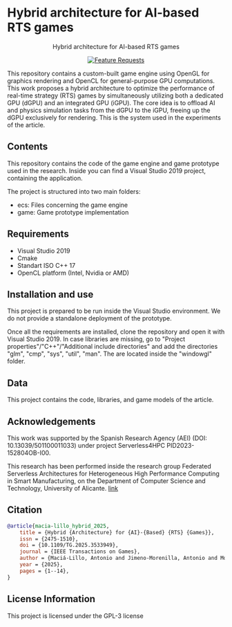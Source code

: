 <h1 aligh="center">Hybrid architecture for AI-based RTS games</h1>
<p align="center">Hybrid architecture for AI-based RTS games</p>

<p align="center">
  <a href="https://doi.org/10.1109/TG.2025.3533949">
    <img src="https://img.shields.io/badge/Transactions%20on%20Games-2025-blue" alt="Feature Requests">
  </a>
</p>

This repository contains a custom-built game engine using OpenGL for graphics rendering and OpenCL for general-purpose GPU computations. This work proposes a hybrid architecture to optimize the performance of real-time strategy (RTS) games by simultaneously utilizing both a dedicated GPU (dGPU) and an integrated GPU (iGPU). The core idea is to offload AI and physics simulation tasks from the dGPU to the iGPU, freeing up the dGPU exclusively for rendering. This is the system used in the experiments of the article.

## Contents
This repository contains the code of the game engine and game prototype used in the research. Inside you can find a Visual Studio 2019 project, containing the application.

The project is structured into two main folders:
- ecs: Files concerning the game engine
- game: Game prototype implementation

## Requirements
- Visual Studio 2019
- Cmake
- Standart ISO C++ 17
- OpenCL platform (Intel, Nvidia or AMD)

## Installation and use
This project is prepared to be run inside the Visual Studio environment. We do not provide a standalone deployment of the prototype.

Once all the requirements are installed, clone the repository and open it with Visual Studio 2019. In case libraries are missing, go to "Project properties"/"C++"/"Additional include directories" and add the directories "glm", "cmp", "sys", "util", "man". The are located inside the "windowgl" folder.

## Data
This project contains the code, libraries, and game models of the article.

## Acknowledgements
This work was supported by the Spanish Research Agency (AEI) (DOI: 10.13039/501100011033) under project Serverless4HPC PID2023-152804OB-I00.

This research has been performed inside the research group Federated Serverless Architectures for Heterogeneous High Performance Computing in Smart Manufacturing, on the Department of Computer Science and Technology, University of Alicante. <a href=https://aia.ua.es/en/proyectos/federated-serverless-architectures-for-heterogeneous-high-performance-computing-in-smart-manufacturing.html>link</a>

## Citation
```bibtex
@article{macia-lillo_hybrid_2025,
	title = {Hybrid {Architecture} for {AI}-{Based} {RTS} {Games}},
	issn = {2475-1510},
	doi = {10.1109/TG.2025.3533949},
	journal = {IEEE Transactions on Games},
	author = {Maciá-Lillo, Antonio and Jimeno-Morenilla, Antonio and Mora, Higinio and Duta, Eduard},
	year = {2025},
	pages = {1--14},
}
```

## License Information
This project is licensed under the GPL-3 license

